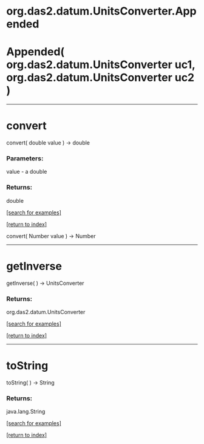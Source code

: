 # org.das2.datum.UnitsConverter.Appended



# Appended( org.das2.datum.UnitsConverter uc1, org.das2.datum.UnitsConverter uc2 )


***
<a name="convert"></a>
# convert
convert( double value ) &rarr; double



### Parameters:
value - a double

### Returns:
double


<a href="https://github.com/autoplot/dev/search?q=convert&unscoped_q=convert">[search for examples]</a>

<a href="https://github.com/autoplot/documentation/blob/master/javadoc/index-all.md">[return to index]</a>

convert( Number value ) &rarr; Number<br>
***
<a name="getInverse"></a>
# getInverse
getInverse(  ) &rarr; UnitsConverter



### Returns:
org.das2.datum.UnitsConverter


<a href="https://github.com/autoplot/dev/search?q=getInverse&unscoped_q=getInverse">[search for examples]</a>

<a href="https://github.com/autoplot/documentation/blob/master/javadoc/index-all.md">[return to index]</a>

***
<a name="toString"></a>
# toString
toString(  ) &rarr; String



### Returns:
java.lang.String


<a href="https://github.com/autoplot/dev/search?q=toString&unscoped_q=toString">[search for examples]</a>

<a href="https://github.com/autoplot/documentation/blob/master/javadoc/index-all.md">[return to index]</a>


